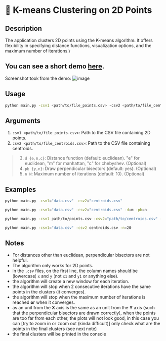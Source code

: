 # 📐 K-means Clustering on 2D Points
## Description

The application clusters 2D points using the K-means algorithm. It offers flexibility in specifying distance functions, visualization options, and the maximum number of iterations.\
## **You can see a short demo** [**here**](https://www.youtube.com/watch?v=Vth2lBu7cVw).

Screenshot took from the demo:
![image](https://github.com/sorodocosmin/projects/assets/61987774/6efed1b4-b223-4de8-9a9d-7d74d5327f26)


## Usage

```bash
python main.py -csv1 <path/to/file_points.csv> -csv2 <path/to/file_centroids.csv> [-d {e,m,c}] [-pb {y,n}] [-n N]
```

## Arguments
1. ``csv1 <path/to/file_points.csv>``: Path to the CSV file containing 2D points.
2. ``csv2 <path/to/file_centroids.csv>``: Path to the CSV file containing centroids.
> 3. ``d {e,m,c}``: Distance function (default: euclidean). "e" for euclidean, "m" for manhattan, "c" for chebyshev. (Optional)
> 4. ``pb {y,n}``: Draw perpendicular bisectors (default: yes). (Optional)
> 5. ``n N``: Maximum number of iterations (default: 10). (Optional)

## Examples
```bash
python main.py -csv1="data.csv" -csv2="centroids.csv"
```
```bash
python main.py -csv1="data.csv" -csv2="centroids.csv" -d=m -pb=n
```
```bash
python main.py -csv1 path/to/points.csv -csv2="path/to/centroids.csv" -d=m -pb=n
```
```bash
python main.py -csv1="data.csv" -csv2 centroids.csv -n=20
```

## Notes
- For distances other than euclidean, perpendicular bisectors are not helpful.
- The algorithm only works for 2D points.
- in the ``.csv`` files, on the first line, the column names should be (lowercase) ``x`` and ``y`` (not ``x1`` and ``y1`` or anything else).
- the algorithm will create a new window for each iteration.
- the algorithm will stop when 2 consecutive iterations have the same points in the clusters (it converges).
- the algorithm will stop when the maximum number of iterations is reached **or** when it converges.
- as an unit from the **X** axis is the same as an unit from the **Y** axis (such that the perpendicular bisectors are drawn correctly), when
 the points are too far from each other, the plots will not look good, in this case you can [try to zoom in or zoom out (kinda difficult)] only check what are the points in the final clusters (see next note)
- the final clusters will be printed in the console

